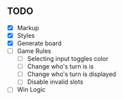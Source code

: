 ## TODO
- [x] Markup
- [x] Styles
- [x] Generate board
- [ ] Game Rules
    - [ ] Selecting input toggles color
    - [ ] Change who's turn is is
    - [ ] Change who's turn is displayed
    - [ ] Disable invalid slots
- [ ] Win Logic